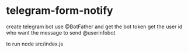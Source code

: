# telegram-form-notify

create telegram bot use @BotFather and get the bot token
get the user id who want the message to send @userinfobot


to run node src/index.js
